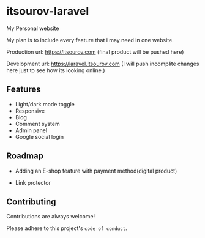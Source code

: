 # itsourov-laravel
My Personal website

My plan is to include every feature that i may need in one website.


Production url: https://itsourov.com (final product will be pushed here)

Development url: https://laravel.itsourov.com (I will push incomplite changes here just to see how its looking online.)




## Features

- Light/dark mode toggle
- Responsive
- Blog
- Comment system
- Admin panel
- Google social login


## Roadmap

- Adding an E-shop feature with payment method(digital product)

- Link protector


## Contributing

Contributions are always welcome!


Please adhere to this project's `code of conduct`.

